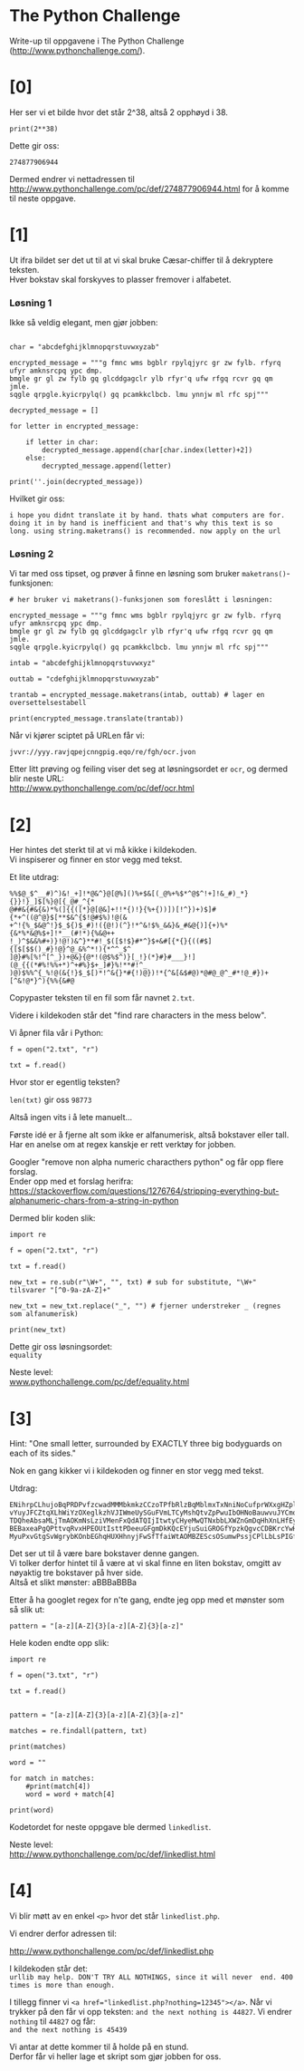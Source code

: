 # The Python Challenge

Write-up til oppgavene i The Python Challenge (http://www.pythonchallenge.com/).



# [0]

Her ser vi et bilde hvor det står 2^38, altså 2 opphøyd i 38.

`
print(2**38)
`

Dette gir oss:  

`274877906944`  

Dermed endrer vi nettadressen til http://www.pythonchallenge.com/pc/def/274877906944.html for å komme til neste oppgave.

# [1]

Ut ifra bildet ser det ut til at vi skal bruke Cæsar-chiffer til å dekryptere teksten.  
Hver bokstav skal forskyves to plasser fremover i alfabetet.  

### Løsning 1
Ikke så veldig elegant, men gjør jobben:

```

char = "abcdefghijklmnopqrstuvwxyzab"

encrypted_message = """g fmnc wms bgblr rpylqjyrc gr zw fylb. rfyrq ufyr amknsrcpq ypc dmp. 
bmgle gr gl zw fylb gq glcddgagclr ylb rfyr'q ufw rfgq rcvr gq qm jmle.
sqgle qrpgle.kyicrpylq() gq pcamkkclbcb. lmu ynnjw ml rfc spj"""

decrypted_message = []

for letter in encrypted_message:

    if letter in char:
        decrypted_message.append(char[char.index(letter)+2])
    else:
        decrypted_message.append(letter)

print(''.join(decrypted_message))

```

Hvilket gir oss:

`i hope you didnt translate it by hand. thats what computers are for. doing it in by hand is inefficient and that's why this text is so long. using string.maketrans() is recommended. now apply on the url`

### Løsning 2

Vi tar med oss tipset, og prøver å finne en løsning som bruker `maketrans()`-funksjonen:

```
# her bruker vi maketrans()-funksjonen som foreslått i løsningen:

encrypted_message = """g fmnc wms bgblr rpylqjyrc gr zw fylb. rfyrq ufyr amknsrcpq ypc dmp. 
bmgle gr gl zw fylb gq glcddgagclr ylb rfyr'q ufw rfgq rcvr gq qm jmle.
sqgle qrpgle.kyicrpylq() gq pcamkkclbcb. lmu ynnjw ml rfc spj"""

intab = "abcdefghijklmnopqrstuvwxyz"

outtab = "cdefghijklmnopqrstuvwxyzab"

trantab = encrypted_message.maketrans(intab, outtab) # lager en oversettelsestabell

print(encrypted_message.translate(trantab))

```

Når vi kjører sciptet på URLen får vi:

`jvvr://yyy.ravjqpejcnngpig.eqo/re/fgh/ocr.jvon`

Etter litt prøving og feiling viser det seg at løsningsordet er `ocr`, og dermed blir neste URL:  
http://www.pythonchallenge.com/pc/def/ocr.html

# [2]

Her hintes det sterkt til at vi må kikke i kildekoden.  
Vi inspiserer og finner en stor vegg med tekst.  

Et lite utdrag:
```
%%$@_$^__#)^)&!_+]!*@&^}@[@%]()%+$&[(_@%+%$*^@$^!+]!&_#)_*}{}}!}_]$[%}@[{_@#_^{*
@##&{#&{&)*%(]{{([*}@[@&]+!!*{)!}{%+{))])[!^})+)$]#{*+^((@^@}$[**$&^{$!@#$%)!@(&
+^!{%_$&@^!}$_${)$_#)!({@!)(^}!*^&!$%_&&}&_#&@{)]{+)%*{&*%*&@%$+]!*__(#!*){%&@++
!_)^$&&%#+)}!@!)&^}**#!_$([$!$}#*^}$+&#[{*{}{((#$]{[$[$$()_#}!@}^@_&%^*!){*^^_$^
]@}#%[%!^[^_})+@&}{@*!(@$%$^)}[_!}(*}#}#___}!](@_{{(*#%!%%+*)^+#%}$+_]#}%!**#!^_
)@)$%%^{_%!@(&{!}$_$[)*!^&{}*#{!)@})!*{^&[&$#@)*@#@_@^_#*!@_#})+[^&!@*}^){%%{&#@
```

Copypaster teksten til en fil som får navnet `2.txt`.  

Videre i kildekoden står det "find rare characters in the mess below".  

Vi åpner fila vår i Python:  

```
f = open("2.txt", "r")

txt = f.read()
```

Hvor stor er egentlig teksten?

`len(txt)` gir oss `98773`

Altså ingen vits i å lete manuelt...

Første idé er å fjerne alt som ikke er alfanumerisk, altså bokstaver eller tall.  
Har en anelse om at regex kanskje er rett verktøy for jobben.  

Googler "remove non alpha numeric characthers python" og får opp flere forslag.  
Ender opp med et forslag herifra:  
https://stackoverflow.com/questions/1276764/stripping-everything-but-alphanumeric-chars-from-a-string-in-python

Dermed blir koden slik:
```
import re

f = open("2.txt", "r")

txt = f.read()

new_txt = re.sub(r"\W+", "", txt) # sub for substitute, "\W+" tilsvarer "[^0-9a-zA-Z]+"

new_txt = new_txt.replace("_", "") # fjerner understreker _ (regnes som alfanumerisk)

print(new_txt)
```

Dette gir oss løsningsordet:  
`equality`

Neste level:  
www.pythonchallenge.com/pc/def/equality.html

# [3]

Hint: "One small letter, surrounded by EXACTLY three big bodyguards on each of its sides."  

Nok en gang kikker vi i kildekoden og finner en stor vegg med tekst.  

Utdrag:
```
ENihrpCLhujoBqPRDPvfzcwadMMMbkmkzCCzoTPfbRlzBqMblmxTxNniNoCufprWXxgHZpldkoLCrHJq
vYuyJFCZtqXLhWiYzOXeglkzhVJIWmeUySGuFVmLTCyMshQtvZpPwuIbOHNoBauwvuJYCmqznOBgByPw
TDQheAbsaMLjTmAOKmNsLziVMenFxQdATQIjItwtyCHyeMwQTNxbbLXWZnGmDqHhXnLHfEyvzxMhSXzd
BEBaxeaPgQPttvqRvxHPEOUtIsttPDeeuGFgmDkKQcEYjuSuiGROGfYpzkQgvcCDBKrcYwHFlvPzDMEk
MyuPxvGtgSvWgrybKOnbEGhqHUXHhnyjFwSfTfaiWtAOMBZEScsOSumwPssjCPlLbLsPIGffDLpZzMKz
```

Det ser ut til å være bare bokstaver denne gangen.  
Vi tolker derfor hintet til å være at vi skal finne en liten bokstav, omgitt av nøyaktig tre bokstaver på hver side.  
Altså et slikt mønster: aBBBaBBBa  

Etter å ha googlet regex for n'te gang, endte jeg opp med et mønster som så slik ut:  

`pattern = "[a-z][A-Z]{3}[a-z][A-Z]{3}[a-z]"`

Hele koden endte opp slik:  

```
import re

f = open("3.txt", "r")

txt = f.read()


pattern = "[a-z][A-Z]{3}[a-z][A-Z]{3}[a-z]"

matches = re.findall(pattern, txt)

print(matches)

word = ""

for match in matches:
    #print(match[4])
    word = word + match[4]

print(word)
```

Kodetordet for neste oppgave ble dermed `linkedlist`.

Neste level:  
http://www.pythonchallenge.com/pc/def/linkedlist.html

# [4]

Vi blir møtt av en enkel `<p>` hvor det står `linkedlist.php`.  

Vi endrer derfor adressen til:  

http://www.pythonchallenge.com/pc/def/linkedlist.php

I kildekoden står det:  
`urllib may help. DON'T TRY ALL NOTHINGS, since it will never 
end. 400 times is more than enough.`

I tillegg finner vi `<a href="linkedlist.php?nothing=12345"></a>`.
Når vi trykker på den får vi opp teksten: `and the next nothing is 44827`.
Vi endrer `nothing` til `44827` og får:  
`and the next nothing is 45439`

Vi antar at dette kommer til å holde på en stund.  
Derfor får vi heller lage et skript som gjør jobben for oss.  

